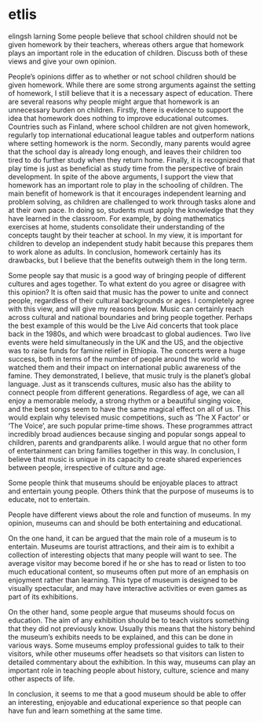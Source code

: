 # etlis
elingsh larning
Some people believe that school children should not be given homework by their teachers, whereas others argue that homework plays an important role in the education of children. Discuss both of these views and give your own opinion.

People’s opinions differ as to whether or not school children should be given homework. While there are some strong arguments against the setting of homework, I still believe that it is a necessary aspect of education.
There are several reasons why people might argue that homework is an unnecessary burden on children. Firstly, there is evidence to support the idea that homework does nothing to improve educational outcomes. Countries such as Finland, where school children are not given homework, regularly top international educational league tables and outperform nations where setting homework is the norm. Secondly, many parents would agree that the school day is already long enough, and leaves their children too tired to do further study when they return home. Finally, it is recognized that play time is just as beneficial as study time from the perspective of brain development.
In spite of the above arguments, I support the view that homework has an important role to play in the schooling of children. The main benefit of homework is that it encourages independent learning and problem solving, as children are challenged to work through tasks alone and at their own pace. In doing so, students must apply the knowledge that they have learned in the classroom. For example, by doing mathematics exercises at home, students consolidate their understanding of the concepts taught by their teacher at school. In my view, it is important for children to develop an independent study habit because this prepares them to work alone as adults.
In conclusion, homework certainly has its drawbacks, but I believe that the benefits outweigh them in the long term.



Some people say that music is a good way of bringing people of different cultures and ages together. To what extent do you agree or disagree with this opinion? 
It is often said that music has the power to unite and connect people, regardless of their cultural backgrounds or ages. I completely agree with this view, and will give my reasons below.
Music can certainly reach across cultural and national boundaries and bring people together. Perhaps the best example of this would be the Live Aid concerts that took place back in the 1980s, and which were broadcast to global audiences. Two live events were held simultaneously in the UK and the US, and the objective was to raise funds for famine relief in Ethiopia. The concerts were a huge success, both in terms of the number of people around the world who watched them and their impact on international public awareness of the famine. They demonstrated, I believe, that music truly is the planet’s global language.
Just as it transcends cultures, music also has the ability to connect people from different generations. Regardless of age, we can all enjoy a memorable melody, a strong rhythm or a beautiful singing voice, and the best songs seem to have the same magical effect on all of us. This would explain why televised music competitions, such as ‘The X Factor’ or ‘The Voice’, are such popular prime-time shows. These programmes attract incredibly broad audiences because singing and popular songs appeal to children, parents and grandparents alike. I would argue that no other form of entertainment can bring families together in this way.
In conclusion, I believe that music is unique in its capacity to create shared experiences between people, irrespective of culture and age.



Some people think that museums should be enjoyable places to attract and entertain young people. Others think that the purpose of museums is to educate, not to entertain.

People have different views about the role and function of museums. In my opinion, museums can and should be both entertaining and educational.

On the one hand, it can be argued that the main role of a museum is to entertain. Museums are tourist attractions, and their aim is to exhibit a collection of interesting objects that many people will want to see. The average visitor may become bored if he or she has to read or listen to too much educational content, so museums often put more of an emphasis on enjoyment rather than learning. This type of museum is designed to be visually spectacular, and may have interactive activities or even games as part of its exhibitions.

On the other hand, some people argue that museums should focus on education. The aim of any exhibition should be to teach visitors something that they did not previously know. Usually this means that the history behind the museum’s exhibits needs to be explained, and this can be done in various ways. Some museums employ professional guides to talk to their visitors, while other museums offer headsets so that visitors can listen to detailed commentary about the exhibition. In this way, museums can play an important role in teaching people about history, culture, science and many other aspects of life.

In conclusion, it seems to me that a good museum should be able to offer an interesting, enjoyable and educational experience so that people can have fun and learn something at the same time.
